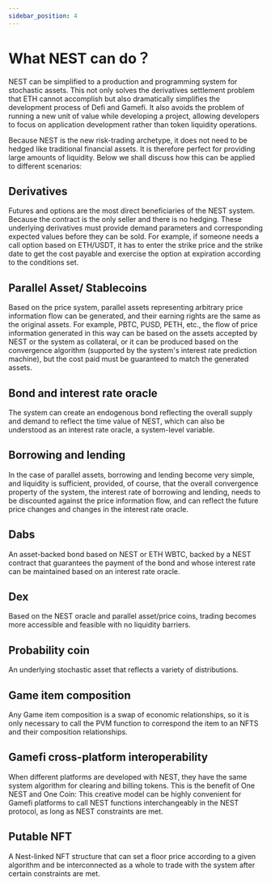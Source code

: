 ```yaml
---
sidebar_position: 4
---
```


# What NEST can do？

NEST can be simplified to a production and programming system for stochastic assets. This not only solves the derivatives settlement problem that ETH cannot accomplish but also dramatically simplifies the development process of Defi and Gamefi. It also avoids the problem of running a new unit of value while developing a project, allowing developers to focus on application development rather than token liquidity operations.

Because NEST is the new risk-trading archetype, it does not need to be hedged like traditional financial assets. It is therefore perfect for providing large amounts of liquidity. Below we shall discuss how this can be applied to different scenarios:

## Derivatives

Futures and options are the most direct beneficiaries of the NEST system. Because the contract is the only seller and there is no hedging. These underlying derivatives must provide demand parameters and corresponding expected values before they can be sold. For example, if someone needs a call option based on ETH/USDT, it has to enter the strike price and the strike date to get the cost payable and exercise the option at expiration according to the conditions set.

## Parallel Asset/ Stablecoins

Based on the price system, parallel assets representing arbitrary price information flow can be generated, and their earning rights are the same as the original assets. For example, PBTC, PUSD, PETH, etc., the flow of price information generated in this way can be based on the assets accepted by NEST or the system as collateral, or it can be produced based on the convergence algorithm (supported by the system's interest rate prediction machine), but the cost paid must be guaranteed to match the generated assets.

## Bond and interest rate oracle

The system can create an endogenous bond reflecting the overall supply and demand to reflect the time value of NEST, which can also be understood as an interest rate oracle, a system-level variable.

## Borrowing and lending

In the case of parallel assets, borrowing and lending become very simple, and liquidity is sufficient, provided, of course, that the overall convergence property of the system, the interest rate of borrowing and lending, needs to be discounted against the price information flow, and can reflect the future price changes and changes in the interest rate oracle.

## Dabs

An asset-backed bond based on NEST or ETH WBTC, backed by a NEST contract that guarantees the payment of the bond and whose interest rate can be maintained based on an interest rate oracle.

## Dex

Based on the NEST oracle and parallel asset/price coins, trading becomes more accessible and feasible with no liquidity barriers.

## Probability coin

An underlying stochastic asset that reflects a variety of distributions.

## Game item composition

Any Game item composition is a swap of economic relationships, so it is only necessary to call the PVM function to correspond the item to an NFTS and their composition relationships.

## Gamefi cross-platform interoperability

When different platforms are developed with NEST, they have the same system algorithm for clearing and billing tokens. This is the benefit of One NEST and One Coin: This creative model can be highly convenient for Gamefi platforms to call NEST functions interchangeably in the NEST protocol, as long as NEST constraints are met.

## Putable NFT

A Nest-linked NFT structure that can set a floor price according to a given algorithm and be interconnected as a whole to trade with the system after certain constraints are met.